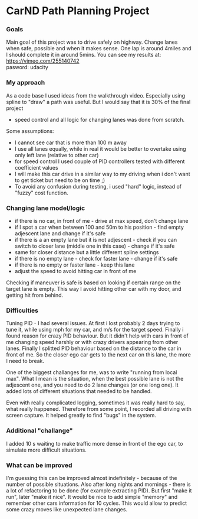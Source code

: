 # CarND Path Planning Project
   

### Goals
Main goal of this project was to drive safely on highway. Change lanes when safe, possible and when it makes sense. One lap is around 4miles and I should complete it in around 5mins.
You can see my results at:  
https://vimeo.com/255140742  
pasword: udacity  


### My approach
As a code base I used ideas from the walkthrough video. Especially using spline to "draw" a path was useful. But I would say that it is 30% of the final project
- speed control and all logic for changing lanes was done from scratch. 

Some assumptions:
- I cannot see car that is more than 100 m away 
- I use all lanes equally, while in real it would be better to overtake using only left lane (relative to other car)
- for speed control I used couple of PID controllers tested with different coefficient values 
- I will make this car drive in a similar way to my driving when i don't want to get ticket but need to be on time ;)
- To avoid any confusion during testing, i used "hard" logic, instead of "fuzzy" cost function. 


### Changing lane model/logic

- if there is no car, in front of me - drive at max speed, don't change lane
- if I spot a car when between 100 and 50m to his position - find empty adjescent lane and change if it's safe 
- if there is a an empty lane but it is not adjescent - check if you can switch to closer lane (middle one in this case) - change if it's safe
- same for closer distance but a little different spline settings
- if there is no empty lane - check for faster lane - change if it's safe
- if there is no empty or faster lane - keep this lane
- adjust the speed to avoid hitting car in front of me

Checking if maneuver is safe is based on looking if certain range on the target lane is empty. This way I avoid hitting other car with my door, and getting hit from behind.


### Difficulties
Tuning PID - I had several issues. At first i lost probably 2 days trying to tune it, while using mph for my car, and m/s for the target speed. Finally i found reason for crazy PID behaviour. But it didn't help with cars in front of me changing speed harshly or with crazy drivers appearing from other lanes. Finally I splitted PID behaviour based on the distance to the car in front of me. So the closer ego car gets to the next car on this lane, the more I need to break.


One of the biggest challanges for me, was to write "running from local max". What I mean is the situation, when the best possible lane is not the adjescent one, and you need to do 2 lane changes (or one long one). It added lots of different situations that needed to be handled.


Even with really complicated logging, sometimes it was really hard to say, what really happened. Therefore from some point, I recorded all driving with screen capture. 
It helped greatly to find "bugs" in the system. 

### Additional "challange" 
I added 10 s waiting to make traffic more dense in front of the ego car, to simulate more difficult situations. 


### What can be improved
I'm guessing this can be improved almost indefinitely - because of the number of possible situations. 
Also after long nights and mornings - there is a lot of refactoring to be done (for example extracting PID). But first "make it run", later "make it nice".
It would be nice to add simple "memory" and remember other cars information for 10 cycles. This would allow to predict some crazy moves like unexpected lane changes.







